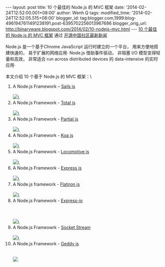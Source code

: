 --- layout: post title: 10 个最佳的 Node.js 的 MVC 框架 date:
'2014-02-24T12:52:00.001+08:00' author: Wenh Q tags: modified\_time:
'2014-02-24T12:52:05.515+08:00' blogger\_id:
tag:blogger.com,1999:blog-4961947611491238191.post-6395702256013967686
blogger\_orig\_url:
http://binaryware.blogspot.com/2014/02/10-nodejs-mvc.html --- [10
个最佳的 Node.js 的 MVC
框架](http://www.oschina.net/news/49134/10-best-node-js-mvc-frameworks-for-javascript-developers) 通过
[开源中国社区最新新闻](http://www.oschina.net/?from=rss)\
\
Node.js 是一个基于Chrome JavaScript 运行时建立的一个平台，
用来方便地搭建快速的， 易于扩展的网络应用· Node.js 借助事件驱动， 非阻塞
I/O 模型变得轻量和高效， 非常适合 run across distributed devices 的
data-intensive 的实时应用·\
\
本文介绍 10 个基于 Node.js 的 MVC 框架：\
1) A Node.js Framework – [Sails js](http://sailsjs.org/)\
\
![](https://images-blogger-opensocial.googleusercontent.com/gadgets/proxy?url=http%3A%2F%2Fstatic.oschina.net%2Fuploads%2Fimg%2F201402%2F24071421_GgzR.png&container=blogger&gadget=a&rewriteMime=image%2F*)\
2) A Node.js Framework - [Total js](http://www.totaljs.com/)\
\
![](https://images-blogger-opensocial.googleusercontent.com/gadgets/proxy?url=http%3A%2F%2Fstatic.oschina.net%2Fuploads%2Fimg%2F201402%2F24071422_AbVc.png&container=blogger&gadget=a&rewriteMime=image%2F*)\
3) A Node.js Framework - [Partial js](http://www.partialjs.com/)\
\
![](https://images-blogger-opensocial.googleusercontent.com/gadgets/proxy?url=http%3A%2F%2Fstatic.oschina.net%2Fuploads%2Fimg%2F201402%2F24071423_XgRr.png&container=blogger&gadget=a&rewriteMime=image%2F*)\
4) A Node.js Framework - [Koa js](http://www.oschina.net/p/koa)\
\
![](https://images-blogger-opensocial.googleusercontent.com/gadgets/proxy?url=http%3A%2F%2Fstatic.oschina.net%2Fuploads%2Fimg%2F201402%2F24071425_iUtq.png&container=blogger&gadget=a&rewriteMime=image%2F*)\
5) A Node.js Framework - [Locomotive js](http://locomotivejs.org/)\
\
![](https://images-blogger-opensocial.googleusercontent.com/gadgets/proxy?url=http%3A%2F%2Fstatic.oschina.net%2Fuploads%2Fimg%2F201402%2F24071426_Xb6g.png&container=blogger&gadget=a&rewriteMime=image%2F*)\
6) A Node.js Framework - [Express
js](http://www.oschina.net/p/expressjs)\
\
![](https://images-blogger-opensocial.googleusercontent.com/gadgets/proxy?url=http%3A%2F%2Fstatic.oschina.net%2Fuploads%2Fimg%2F201402%2F24071427_BTVb.png&container=blogger&gadget=a&rewriteMime=image%2F*)\
7) A Node.js framework - [Flatiron js](http://flatironjs.org/)\
\
![](https://images-blogger-opensocial.googleusercontent.com/gadgets/proxy?url=http%3A%2F%2Fstatic.oschina.net%2Fuploads%2Fimg%2F201402%2F24071427_ttwG.png&container=blogger&gadget=a&rewriteMime=image%2F*)\
8) A Node.js Framework - [Express-io](http://express-io.org/)\
\
 \
\
![](https://images-blogger-opensocial.googleusercontent.com/gadgets/proxy?url=http%3A%2F%2Fstatic.oschina.net%2Fuploads%2Fimg%2F201402%2F24071429_NOMH.png&container=blogger&gadget=a&rewriteMime=image%2F*)\
9) A Node.js Frameowrk - [Socket Stream](http://www.socketstream.org/)\
\
![](https://images-blogger-opensocial.googleusercontent.com/gadgets/proxy?url=http%3A%2F%2Fstatic.oschina.net%2Fuploads%2Fimg%2F201402%2F24071430_3r9a.png&container=blogger&gadget=a&rewriteMime=image%2F*)\
10) A Node.js Framework - [Geddy js](http://geddyjs.org/)[\
](http://mcavage.me/node-restify/)\
\
![](https://images-blogger-opensocial.googleusercontent.com/gadgets/proxy?url=http%3A%2F%2Fstatic.oschina.net%2Fuploads%2Fimg%2F201402%2F24071431_KnaY.png&container=blogger&gadget=a&rewriteMime=image%2F*)
